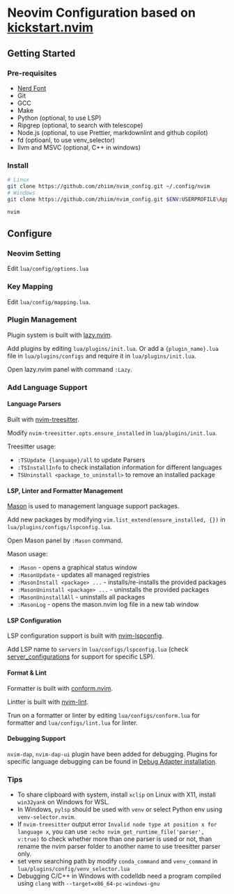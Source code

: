 # Neovim Configuration based on [kickstart.nvim](https://github.com/nvim-lua/kickstart.nvim)

## Getting Started

### Pre-requisites

- [Nerd Font](https://www.nerdfonts.com/)
- Git
- GCC
- Make
- Python (optional, to use LSP)
- Ripgrep (optional, to search with telescope)
- Node.js (optional, to use Prettier, markdownlint and github copilot)
- fd (optioanl, to use venv_selector)
- llvm and MSVC (optional, C++ in windows)

### Install

```bash
# Linux
git clone https://github.com/zhiim/nvim_config.git ~/.config/nvim
# Windows
git clone https://github.com/zhiim/nvim_config.git $ENV:USERPROFILE\AppData\Local\nvim

nvim
```

## Configure

### Neovim Setting

Edit `lua/config/options.lua`

### Key Mapping

Edit `lua/config/mapping.lua`.

### Plugin Management

Plugin system is built with [lazy.nvim](https://github.com/folke/lazy.nvim).

Add plugins by editing `lua/plugins/init.lua`. Or add a `{plugin_name}.lua` file in `lua/plugins/configs` and require it in `lua/plugins/init.lua`.

Open lazy.nvim panel with command `:Lazy`.

### Add Language Support

#### Language Parsers

Built with [nvim-treesitter](https://github.com/nvim-treesitter/nvim-treesitter).

Modify `nvim-treesitter.opts.ensure_installed` in `lua/plugins/init.lua`.

Treesitter usage:

- `:TSUpdate {language}/all` to update Parsers
- `:TSInstallInfo` to check installation information for different languages
- `TSUninstall <package_to_uninstall>` to remove an installed package

#### LSP, Linter and Formatter Management

[Mason](https://github.com/williamboman/mason.nvim) is used to management language support packages.

Add new packages by modifying `vim.list_extend(ensure_installed, {})` in `lua/plugins/configs/lspconfig.lua`.

Open Mason panel by `:Mason` command.

Mason usage:

- `:Mason` - opens a graphical status window
- `:MasonUpdate` - updates all managed registries
- `:MasonInstall <package> ...` - installs/re-installs the provided packages
- `:MasonUninstall <package> ...` - uninstalls the provided packages
- `:MasonUninstallAll` - uninstalls all packages
- `:MasonLog` - opens the mason.nvim log file in a new tab window

#### LSP Configuration

LSP configuration support is built with [nvim-lspconfig](https://github.com/neovim/nvim-lspconfig).

Add LSP name to `servers` in `lua/configs/lspconfig.lua` (check [server_configurations](https://github.com/neovim/nvim-lspconfig/blob/master/doc/server_configurations.md#clangd) for support for specific LSP).

#### Format & Lint

Formatter is built with [conform.nvim](https://github.com/stevearc/conform.nvim).

Lintter is built with [nvim-lint](https://github.com/mfussenegger/nvim-lint).

Trun on a formatter or linter by editing `lua/configs/conform.lua` for formatter and `lua/configs/lint.lua` for linter.

#### Debugging Support

`nvim-dap`, `nvim-dap-ui` plugin have been added for debugging. Plugins for specific language debugging can be found in [Debug Adapter installation](https://github.com/mfussenegger/nvim-dap/wiki/Debug-Adapter-installation).

### Tips

- To share clipboard with system, install `xclip` on Linux with X11, install `win32yank` on Windows for WSL.
- In Windows, `pylsp` should be used with `venv` or select Python env using `venv-selector.nvim`.
- If `nvim-treesitter` output error `Invalid node type at position x for language x`, you can use `:echo nvim_get_runtime_file('parser', v:true)` to check whether more than one parser is used or not, than rename the nvim parser folder to another name to use treesitter parser only.
- set venv searching path by modify `conda_command` and `venv_command` in `lua/plugins/config/venv_selector.lua`
- Debugging C/C++ in Windows with codelldb need a program compiled using `clang` with `--target=x86_64-pc-windows-gnu`
